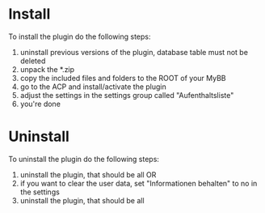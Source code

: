 Install
====================

To install the plugin do the following steps:
1. uninstall previous versions of the plugin, database table must not be deleted
2. unpack the *.zip
3. copy the included files and folders to the ROOT of your MyBB
4. go to the ACP and install/activate the plugin
5. adjust the settings in the settings group called "Aufenthaltsliste"
6. you're done


Uninstall
====================

To uninstall the plugin do the following steps:
1. uninstall the plugin, that should be all
OR
1. if you want to clear the user data, set "Informationen behalten" to no in the settings
2. uninstall the plugin, that should be all